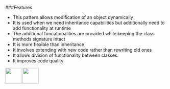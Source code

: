 ###Features
-	This pattern allows modification of an object dynamically
-	It is used when we need inheritance capabilities but additionally need to add functionality at runtime
-	The additional funcationalities are provided while keeping the class methods signature intact
-	It is more flexible than inheritance
-	It involves extending with new code rather than rewriting old ones
-	It allows division of functionality between classes. 
- It improves code quality 

[<img src="https://cloud.githubusercontent.com/assets/14101008/11768481/3b7d20d6-a18b-11e5-95fe-a422966f4c03.png" width="50" height="50"></img>](https://github.com/hariniiyer/CSCI-5828_Presentation4_Software-Design-Patterns/blob/master/DecoratorNeed.md)
[<img src="https://cloud.githubusercontent.com/assets/14101008/11768482/3d2d0bbc-a18b-11e5-8766-2e7f5b241782.png" width="50" height="50"></img>](https://github.com/hariniiyer/CSCI-5828_Presentation4_Software-Design-Patterns/blob/master/DecoratorExample.md)
